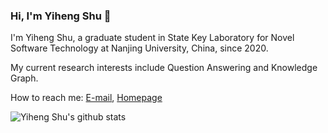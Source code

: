 ### Hi, I'm Yiheng Shu 👋

<!--
**lzw429/lzw429** is a ✨ _special_ ✨ repository because its `README.md` (this file) appears on your GitHub profile.


-->
I'm Yiheng Shu, a graduate student in State Key Laboratory for Novel Software Technology at Nanjing University, China, since 2020. 

My current research interests include Question Answering and Knowledge Graph.

How to reach me: [E-mail](mailto:yhshu@smail.nju.edu.cn), [Homepage](https://sites.google.com/view/yhshu)

![Yiheng Shu's github stats](https://github-readme-stats.vercel.app/api?username=lzw429&count_private=true&theme=vue-dark)

